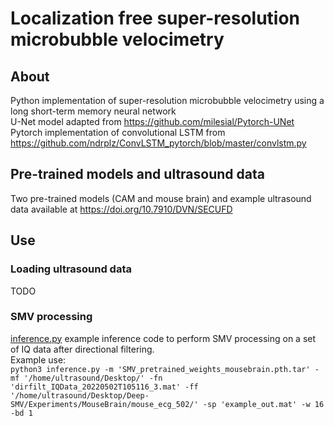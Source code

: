 # Localization free super-resolution microbubble velocimetry
## About
Python implementation of super-resolution microbubble velocimetry using a long short-term memory neural network \
U-Net model adapted from https://github.com/milesial/Pytorch-UNet \
Pytorch implementation of convolutional LSTM from https://github.com/ndrplz/ConvLSTM_pytorch/blob/master/convlstm.py

## Pre-trained models and ultrasound data
Two pre-trained models (CAM and mouse brain) and example ultrasound data available at https://doi.org/10.7910/DVN/SECUFD

## Use
### Loading ultrasound data
TODO

### SMV processing
[inference.py](inference.py) example inference code to perform SMV processing on a set of IQ data after directional filtering.\
Example use:\
`python3 inference.py -m 'SMV_pretrained_weights_mousebrain.pth.tar' -mf '/home/ultrasound/Desktop/' -fn 'dirfilt_IQData_20220502T105116_3.mat' -ff '/home/ultrasound/Desktop/Deep-SMV/Experiments/MouseBrain/mouse_ecg_502/' -sp 'example_out.mat' -w 16 -bd 1`
